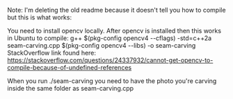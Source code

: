 Note: I'm deleting the old readme because it doesn't tell you how to compile but this is what works: 

You need to install opencv locally. After opencv is installed then this works in Ubuntu to compile: 
    g++ $(pkg-config opencv4 --cflags) -std=c++2a seam-carving.cpp $(pkg-config opencv4 --libs) -o seam-carving
StackOverflow link found here: https://stackoverflow.com/questions/24337932/cannot-get-opencv-to-compile-because-of-undefined-references

When you run ./seam-carving you need to have the photo you're carving inside the same folder as seam-carving.cpp